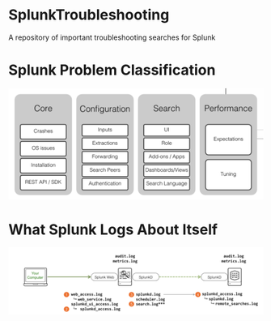 # SplunkTroubleshooting
A repository of important troubleshooting searches for Splunk

# Splunk Problem Classification
![Image 1](https://github.com/splunkdevabhi/SplunkTroubleshooting/blob/master/Screen%20Shot%202020-09-29%20at%2010.59.44%20AM.png?raw=true)

# What Splunk Logs About Itself
![Image 2](https://github.com/splunkdevabhi/SplunkTroubleshooting/blob/master/What%20Splunk%20logs.png?raw=true) 




